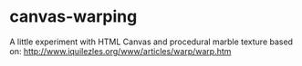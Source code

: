 canvas-warping
==============

A little experiment with HTML Canvas and procedural marble texture based on: http://www.iquilezles.org/www/articles/warp/warp.htm